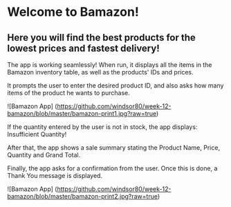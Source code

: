 # Welcome to Bamazon!
## Here you will find the best products for the lowest prices and fastest delivery!

The app is working seamlessly! When run, it displays all the items in the Bamazon inventory table, as well as the products' IDs and prices.

It prompts the user to enter the desired product ID, and also asks how many items of the product he wants to purchase.

![Bamazon App] (https://github.com/windsor80/week-12-bamazon/blob/master/bamazon-print1.jpg?raw=true)

If the quantity entered by the user is not in stock, the app displays: Insufficient Quantity!

After that, the app shows a sale summary stating the Product Name, Price, Quantity and Grand Total.

Finally, the app asks for a confirmation from the user. Once this is done, a Thank You message is displayed.

![Bamazon App] (https://github.com/windsor80/week-12-bamazon/blob/master/bamazon-print2.jpg?raw=true)
